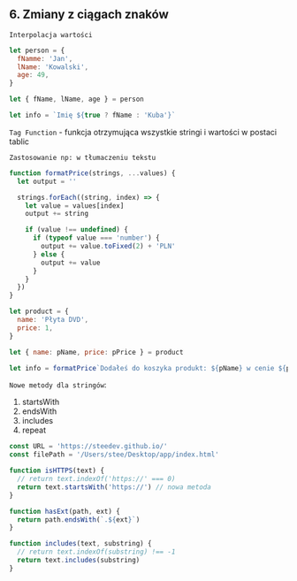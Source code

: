 ## 6. Zmiany z ciągach znaków

`Interpolacja wartości`

```js
let person = {
  fNamme: 'Jan',
  lName: 'Kowalski',
  age: 49,
}

let { fName, lName, age } = person

let info = `Imię ${true ? fName : 'Kuba'}`
```

`Tag Function` - funkcja otrzymująca wszystkie stringi i wartości w postaci tablic

`Zastosowanie np: w tłumaczeniu tekstu`

```js
function formatPrice(strings, ...values) {
  let output = ''

  strings.forEach((string, index) => {
    let value = values[index]
    output += string

    if (value !== undefined) {
      if (typeof value === 'number') {
        output += value.toFixed(2) + 'PLN'
      } else {
        output += value
      }
    }
  })
}

let product = {
  name: 'Płyta DVD',
  price: 1,
}

let { name: pName, price: pPrice } = product

let info = formatPrice`Dodałeś do koszyka produkt: ${pName} w cenie ${pPrice}.`
```

`Nowe metody dla stringów`:

1. startsWith
2. endsWith
3. includes
4. repeat

```js
const URL = 'https://steedev.github.io/'
const filePath = '/Users/stee/Desktop/app/index.html'

function isHTTPS(text) {
  // return text.indexOf('https://' === 0)
  return text.startsWith('https://') // nowa metoda
}

function hasExt(path, ext) {
  return path.endsWith(`.${ext}`)
}

function includes(text, substring) {
  // return text.indexOf(substring) !== -1
  return text.includes(substring)
}
```
